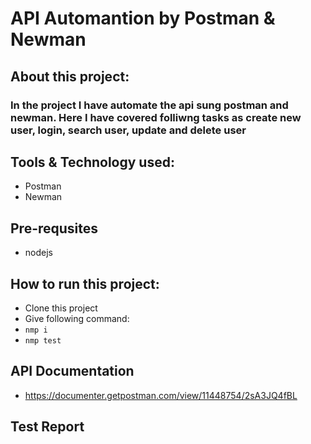 # API Automantion by Postman & Newman

## About this project:
### In the project I have automate the api sung postman and newman. Here I have covered folliwng tasks as create new user, login, search user, update and delete user

## Tools & Technology used: 
- Postman
- Newman

## Pre-requsites
- nodejs

## How to run this project:
- Clone this project
- Give following command:
- ``` nmp i ```
- ``` nmp test ```

## API Documentation
- https://documenter.getpostman.com/view/11448754/2sA3JQ4fBL

## Test Report
